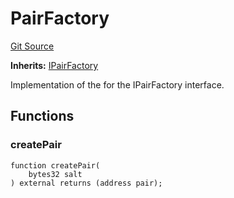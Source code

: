 # PairFactory
[Git Source](https://github.com/Ammalgam-Protocol/core-v1/blob/82dff11576b9df76b675736dba889653cf737de9/contracts/factories/AmmalgamFactory.sol)

**Inherits:**
[IPairFactory](/docs/developer-guide/contracts/interfaces/factories/IAmmalgamFactory.sol/interface.IPairFactory.md)

Implementation of the for the IPairFactory interface.


## Functions
### createPair


```solidity
function createPair(
    bytes32 salt
) external returns (address pair);
```

